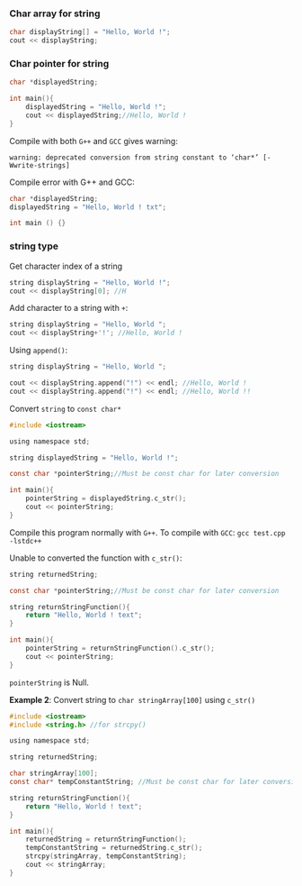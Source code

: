 ### Char array for string

```cpp
char displayString[] = "Hello, World !";
cout << displayString;
```

### Char pointer for string

```c
char *displayedString;

int main(){
    displayedString = "Hello, World !";
    cout << displayedString;//Hello, World !
}    
```

Compile with both ``G++`` and ``GCC`` gives warning:

```
warning: deprecated conversion from string constant to ‘char*’ [-Wwrite-strings]
```

Compile error with G++ and GCC:

```c
char *displayedString;
displayedString = "Hello, World ! txt";

int main () {}
```

### string type

Get character index of a string

```cpp
string displayString = "Hello, World !";
cout << displayString[0]; //H
```

Add character to a string with ``+``:

```cpp
string displayString = "Hello, World ";
cout << displayString+'!'; //Hello, World !
```

Using ``append()``:

```c
string displayString = "Hello, World ";

cout << displayString.append("!") << endl; //Hello, World !
cout << displayString.append("!") << endl; //Hello, World !!
```

Convert ``string`` to ``const char*``

```c
#include <iostream>

using namespace std;

string displayedString = "Hello, World !";

const char *pointerString;//Must be const char for later conversion

int main(){
    pointerString = displayedString.c_str();
    cout << pointerString;
}
```

Compile this program normally with ``G++``. To compile with ``GCC``: ``gcc test.cpp -lstdc++``

Unable to converted the function with ``c_str()``:

```c
string returnedString;

const char *pointerString;//Must be const char for later conversion

string returnStringFunction(){
    return "Hello, World ! text";
}

int main(){
    pointerString = returnStringFunction().c_str();
    cout << pointerString;
}
```

``pointerString`` is Null.

**Example 2**: Convert string to ``char stringArray[100]`` using ``c_str()``

```c
#include <iostream>
#include <string.h> //for strcpy()

using namespace std;

string returnedString;

char stringArray[100];
const char* tempConstantString; //Must be const char for later conversion

string returnStringFunction(){
    return "Hello, World ! text";
}

int main(){
    returnedString = returnStringFunction();
    tempConstantString = returnedString.c_str();
    strcpy(stringArray, tempConstantString);
    cout << stringArray;
}
```
